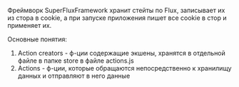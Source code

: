 Фреймворк SuperFluxFramework хранит стейты по Flux, записывает их из стора в cookie, а при запуске приложения пишет все cookie в стор и применяет их.

Основные понятия:

1. Action creators - ф-ции содержащие экшены, хранятся в отдельной файле в папке store в файле actions.js
2. Actions - ф-ции, которые обращаются непосредственно к хранилищу данных и отправляют в него данные
